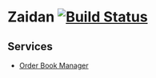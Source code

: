 # Zaidan [![Build Status](https://ci.paradigm.dev/api/badges/ParadigmFoundation/zaidan-monorepo/status.svg)](https://ci.paradigm.dev/ParadigmFoundation/zaidan-monorepo)

## Services
- [Order Book Manager](https://github.com/ParadigmFoundation/zaidan-monorepo/blob/master/services/order-book-manager/README.md)
